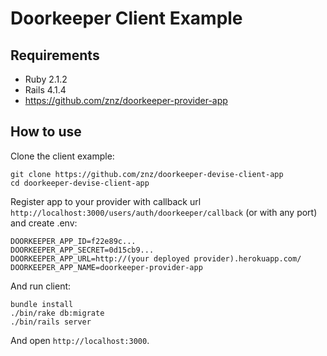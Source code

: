 # Doorkeeper Client Example

## Requirements

- Ruby 2.1.2
- Rails 4.1.4
- https://github.com/znz/doorkeeper-provider-app

## How to use

Clone the client example:

    git clone https://github.com/znz/doorkeeper-devise-client-app
    cd doorkeeper-devise-client-app

Register app to your provider with callback url `http://localhost:3000/users/auth/doorkeeper/callback` (or with any port)
and create .env:

    DOORKEEPER_APP_ID=f22e89c...
    DOORKEEPER_APP_SECRET=0d15cb9...
    DOORKEEPER_APP_URL=http://(your deployed provider).herokuapp.com/
    DOORKEEPER_APP_NAME=doorkeeper-provider-app

And run client:

    bundle install
    ./bin/rake db:migrate
    ./bin/rails server

And open `http://localhost:3000`.
